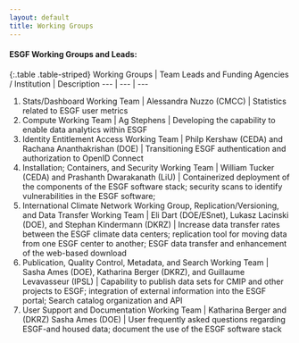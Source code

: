 ```yaml
---
layout: default
title: Working Groups
---
```


#### ESGF Working Groups and Leads:

{:.table .table-striped}
Working Groups | Team Leads and Funding Agencies / Institution | Description
--- | --- | ---
1. Stats/Dashboard Working Team | Alessandra Nuzzo (CMCC) | Statistics related to ESGF user metrics
2.  Compute Working Team | Ag Stephens  | Developing the capability to enable data analytics within ESGF
3.  Identity Entitlement Access Working Team | Philp Kershaw (CEDA) and Rachana Ananthakrishan (DOE) | Transitioning ESGF authentication and authorization to OpenID Connect
4.  Installation; Containers, and Security Working Team | William Tucker (CEDA) and Prashanth Dwarakanath (LiU) | Containerized deployment of the components of the ESGF software stack; security scans to identify vulnerabilities in the ESGF software; 
5.  International Climate Network Working Group, Replication/Versioning, and Data Transfer Working Team | Eli Dart (DOE/ESnet), Lukasz Lacinski (DOE), and Stephan Kindermann (DKRZ) | Increase data transfer rates between the ESGF climate data centers; replication tool for moving data from one ESGF center to another; ESGF data transfer and enhancement of the web-based download
6. Publication, Quality Control, Metadata, and  Search Working Team | Sasha Ames (DOE), Katharina Berger (DKRZ), and Guillaume Levavasseur (IPSL) | Capability to publish data sets for CMIP and other projects to ESGF; integration of external information into the ESGF portal; Search catalog organization and API
7. User Support and Documentation Working Team | Katharina Berger and (DKRZ) Sasha Ames (DOE) | User frequently asked questions regarding ESGF-and housed data; document the use of the ESGF software stack
